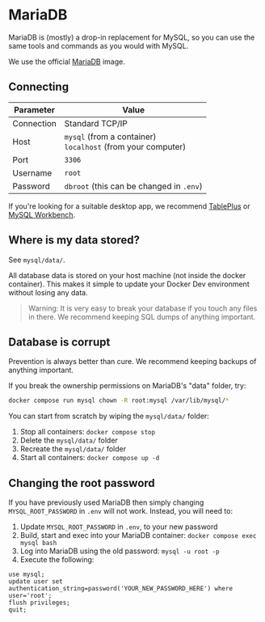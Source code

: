 # MariaDB

MariaDB is (mostly) a drop-in replacement for MySQL, so you can use the same tools and commands as you would with MySQL.

We use the official [MariaDB](https://hub.docker.com/_/mariadb) image.


## Connecting

| Parameter | Value |
|-------------|---|
| Connection | Standard TCP/IP |
| Host | `mysql` (from a container)<br>`localhost` (from your computer) |
| Port | `3306` |
| Username | `root` |
| Password | `dbroot` (this can be changed in `.env`) |

If you're looking for a suitable desktop app, we recommend [TablePlus](https://tableplus.com/) or [MySQL Workbench](https://www.mysql.com/products/workbench/).


## Where is my data stored?

See `mysql/data/`.

All database data is stored on your host machine (not inside the docker container). This makes it simple to update your Docker Dev environment without losing any data.

> Warning: It is very easy to break your database if you touch any files in there. We recommend keeping SQL dumps of anything important.


## Database is corrupt

Prevention is always better than cure. We recommend keeping backups of anything important.

If you break the ownership permissions on MariaDB's "data" folder, try:

```bash
docker compose run mysql chown -R root:mysql /var/lib/mysql/*
```

You can start from scratch by wiping the `mysql/data/` folder:

1. Stop all containers: `docker compose stop`
1. Delete the `mysql/data/` folder
1. Recreate the `mysql/data/` folder
1. Start all containers: `docker compose up -d`


## Changing the root password

If you have previously used MariaDB then simply changing `MYSQL_ROOT_PASSWORD` in `.env` will not work. Instead, you will need to:

1. Update `MYSQL_ROOT_PASSWORD` in `.env`, to your new password
1. Build, start and exec into your MariaDB container: `docker compose exec mysql bash`
1. Log into MariaDB using the old password: `mysql -u root -p`
1. Execute the following:

```mysql
use mysql;
update user set authentication_string=password('YOUR_NEW_PASSWORD_HERE') where user='root';
flush privileges;
quit;
```
